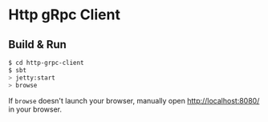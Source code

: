 # Http gRpc Client #

## Build & Run ##

```sh
$ cd http-grpc-client
$ sbt
> jetty:start
> browse
```

If `browse` doesn't launch your browser, manually open [http://localhost:8080/](http://localhost:8080/) in your browser.
